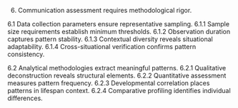 6. Communication assessment requires methodological rigor.

6.1 Data collection parameters ensure representative sampling.
6.1.1 Sample size requirements establish minimum thresholds.
6.1.2 Observation duration captures pattern stability.
6.1.3 Contextual diversity reveals situational adaptability.
6.1.4 Cross-situational verification confirms pattern consistency.

6.2 Analytical methodologies extract meaningful patterns.
6.2.1 Qualitative deconstruction reveals structural elements.
6.2.2 Quantitative assessment measures pattern frequency.
6.2.3 Developmental correlation places patterns in lifespan context.
6.2.4 Comparative profiling identifies individual differences.
